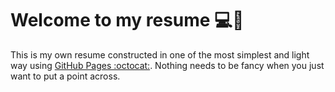 # Welcome to my resume 💻📝 
This is my own resume constructed in one of the most simplest and light way using [GitHub Pages :octocat:](https://pages.github.com). Nothing needs to be fancy when you just want to put a point across.

